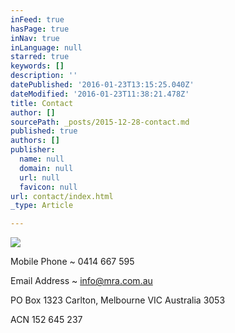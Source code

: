 ```yaml
---
inFeed: true
hasPage: true
inNav: true
inLanguage: null
starred: true
keywords: []
description: ''
datePublished: '2016-01-23T13:15:25.040Z'
dateModified: '2016-01-23T11:38:21.478Z'
title: Contact
author: []
sourcePath: _posts/2015-12-28-contact.md
published: true
authors: []
publisher:
  name: null
  domain: null
  url: null
  favicon: null
url: contact/index.html
_type: Article

---
```

![](https://the-grid-user-content.s3-us-west-2.amazonaws.com/25e88a6b-b9e5-49f9-8d28-df3ecae79fcf.png)

Mobile Phone ~ 0414 667 595

Email Address ~ info@mra.com.au

PO Box 1323 Carlton, Melbourne VIC Australia 3053

ACN 152 645 237